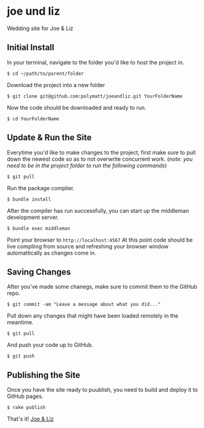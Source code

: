 joe und liz
===========

Wedding site for Joe &amp; Liz


## Initial Install

In your terminal, navigate to the folder you'd like to host the project in.
``` shell
$ cd ~/path/to/parent/folder
```

Download the project into a new folder
``` shell
$ git clone git@github.com:polymatt/joeandliz.git YourFolderName
```

Now the code should be downloaded and ready to run.
``` shell
$ cd YourFolderName
```

## Update & Run the Site

Everytime you'd like to make changes to the project, first make sure to pull down the newest code so as to not overwrite concurrent work. (*note: you need to be in the project folder to run the following commands*)
``` shell
$ git pull
```

Run the package complier.
``` shell
$ bundle install
```

After the compiler has run successfully, you can start up the middleman development server.
``` shell
$ bundle exec middleman
```

Point your browser to `http://localhost:4567`
At this point code should be live compliing from source and refreshing your browser window automattically as changes come in.

## Saving Changes

After you've made some chanegs, make sure to commit them to the GitHub repo.
``` shell
$ git commit -am "Leave a message about what you did..."
```
Pull down any changes that might have been loaded remotely in the meantime.
``` shell
$ git pull
```

And push your code up to GitHub.
``` shell
$ git push
```

## Publishing the Site

Once you have the site ready to puublish, you need to build and deploy it to GitHub pages.
``` shell
$ rake publish
```

That's it! [Joe & Liz](http://polymatt.github.io/joeandliz)